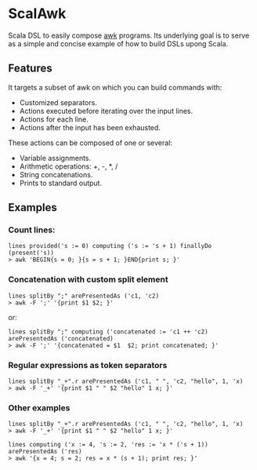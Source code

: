 # ScalAwk

Scala DSL to easily compose [awk](http://www.gnu.org/software/gawk/manual/gawk.html) programs.
Its underlying goal is to serve as a simple and concise example of how to build DSLs upong Scala.

## Features

It targets a subset of awk on which you can build commands with:

- Customized separators.
- Actions executed before iterating over the input lines.
- Actions for each line.
- Actions after the input has been exhausted.

These actions can be composed of one or several:

- Variable assignments.
- Arithmetic operations: +, -, *, /
- String concatenations.
- Prints to standard output.

## Examples

### Count lines:

    lines provided('s := 0) computing ('s := 's + 1) finallyDo (present('s))
    > awk 'BEGIN{s = 0; }{s = s + 1; }END{print s; }'

### Concatenation with custom split element

    lines splitBy ";" arePresentedAs ('c1, 'c2)
    > awk -F ';' '{print $1 $2; }'

or:

    lines splitBy ";" computing ('concatenated := 'c1 ++ 'c2) arePresentedAs ('concatenated)
    > awk -F ';' '{concatenated = $1  $2; print concatenated; }'

### Regular expressions as token separators

    lines splitBy "_+".r arePresentedAs ('c1, " ", 'c2, "hello", 1, 'x)
    > awk -F '_+' '{print $1 " " $2 "hello" 1 x; }'

### Other examples

    lines splitBy "_+".r arePresentedAs ('c1, " ", 'c2, "hello", 1, 'x)
    > awk -F '_+' '{print $1 " " $2 "hello" 1 x; }'
    
    lines computing ('x := 4, 's := 2, 'res := 'x * ('s + 1)) arePresentedAs ('res)
    > awk '{x = 4; s = 2; res = x * (s + 1); print res; }'

